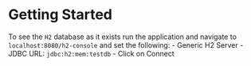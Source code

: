 # Getting Started

To see the `H2` database as it exists run the application and navigate to `localhost:8080/h2-console` and set the following: 
    - Generic H2 Server
    - JDBC URL: `jdbc:h2:mem:testdb`
    - Click on Connect 

    